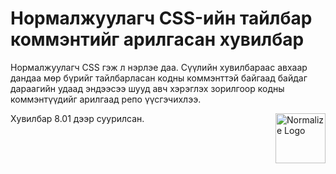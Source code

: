 # Нормалжуулагч CSS-ийн тайлбар коммэнтийг арилгасан хувилбар
Нормалжуулагч CSS гэж л нэрлэе даа. Сүүлийн хувилбараас авхаар дандаа мөр бүрийг тайлбарласан кодны коммэнттэй байгаад байдаг дараагийн удаад эндээсээ шууд авч хэрэглэх зорилгоор кодны коммэнтүүдийг арилгаад репо үүсгэчихлээ.

<a href="https://github.com/necolas/normalize.css"><img
  src="https://necolas.github.io/normalize.css/logo.svg" alt="Normalize Logo"
  width="80" height="80" align="right"></a>
Хувилбар 8.01 дээр суурилсан. 
